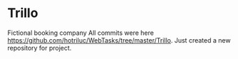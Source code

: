 # Trillo
Fictional booking company
All commits were here https://github.com/hotriluc/WebTasks/tree/master/Trillo. Just created a new repository for project.
